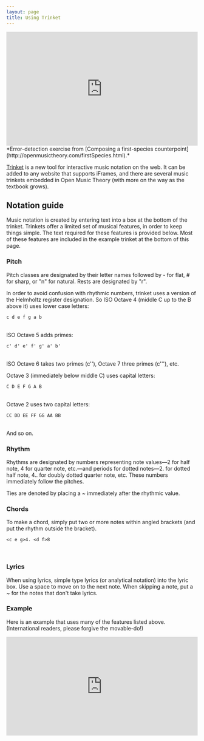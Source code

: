 ```yaml
---
layout: page
title: Using Trinket
---
```


<iframe class="trinket" src="https://trinket.io/embed/music/a089e987ca" width="100%" height="300" frameborder="0" marginwidth="0" marginheight="0" allowfullscreen></iframe><br/>
*Error-detection exercise from [Composing a first-species counterpoint](http://openmusictheory.com/firstSpecies.html).*

[Trinket](http://trinket.io) is a new tool for interactive music notation on the web. It can be added to any website that supports iFrames, and there are several music trinkets embedded in Open Music Theory (with more on the way as the textbook grows).

## Notation guide

Music notation is created by entering text into a box at the bottom of the trinket. Trinkets offer a limited set of musical features, in order to keep things simple. The text required for these features is provided below. Most of these features are included in the example trinket at the bottom of this page.

### Pitch

Pitch classes are designated by their letter names followed by - for flat, # for sharp, or "n" for natural. Rests are designated by "r".

In order to avoid confusion with rhythmic numbers, trinket uses a version of the Helmholtz register designation. So ISO Octave 4 (middle C up to the B above it) uses lower case letters:

    c d e f g a b

<br/>
ISO Octave 5 adds primes:

    c' d' e' f' g' a' b'

<br/>
ISO Octave 6 takes two primes (c''), Octave 7 three primes (c'''), etc.

Octave 3 (immediately below middle C) uses capital letters:

    C D E F G A B
	
<br/>
Octave 2 uses two capital letters:

    CC DD EE FF GG AA BB

<br/>
And so on.

### Rhythm

Rhythms are designated by numbers representing note values—2 for half note, 4 for quarter note, etc.—and periods for dotted notes—2. for dotted half note, 4.. for doubly dotted quarter note, etc. These numbers immediately follow the pitches.

Ties are denoted by placing a ~ immediately after the rhythmic value.

### Chords

To make a chord, simply put two or more notes within angled brackets (and put the rhythm outside the bracket).

    <c e g>4. <d f>8

<br/>

### Lyrics

When using lyrics, simple type lyrics (or analytical notation) into the lyric box. Use a space to move on to the next note. When skipping a note, put a ~ for the notes that don't take lyrics.

### Example

Here is an example that uses many of the features listed above. (International readers, please forgive the movable-do!)

<iframe src="https://trinket.io/embed/music/91c673df7c" width="100%" height="260" frameborder="0" marginwidth="0" marginheight="0" allowfullscreen></iframe><br/>